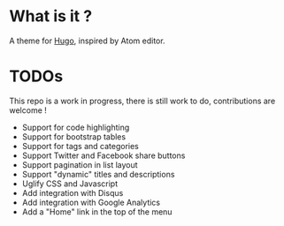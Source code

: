 # What is it ? 

A theme for [Hugo](https://gohugo.io/), inspired by Atom editor.

# TODOs

This repo is a work in progress, there is still work to do, contributions are welcome !

- Support for code highlighting
- Support for bootstrap tables
- Support for tags and categories
- Support Twitter and Facebook share buttons
- Support pagination in list layout
- Support "dynamic" titles and descriptions
- Uglify CSS and Javascript
- Add integration with Disqus
- Add integration with Google Analytics
- Add a "Home" link in the top of the menu 
